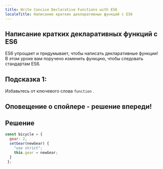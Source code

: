 ```yaml
---
title: Write Concise Declarative Functions with ES6
localeTitle: Написание кратких декларативных функций с ES6
---
```

## Написание кратких декларативных функций с ES6

ES6 упрощает и придумывает, чтобы написать декларативные функции! В этом уроке вам поручено изменить функцию, чтобы следовать стандартам ES6.

## Подсказка 1:

Избавьтесь от ключевого слова `function` .

## Оповещение о спойлере - решение впереди!

## Решение

```javascript
const bicycle = { 
  gear: 2, 
  setGear(newGear) { 
    "use strict"; 
    this.gear = newGear; 
  } 
 }; 

```